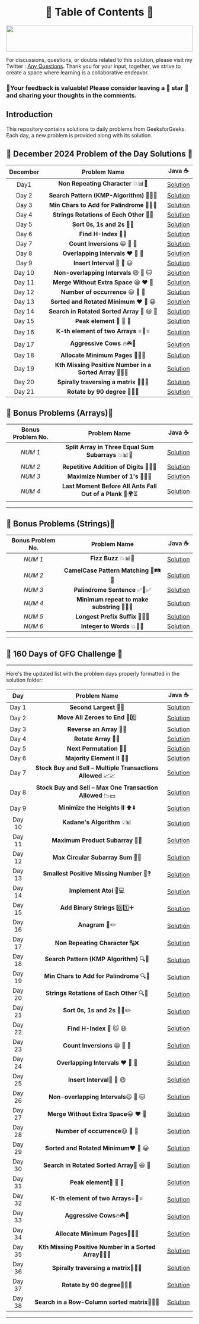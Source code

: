  <h1 align = "center"> 📜 Table of Contents 📜</h1>

<!--Line-->

<img src="https://i.imgur.com/dBaSKWF.gif" height="70" width="100%">

For discussions, questions, or doubts related to this solution, please visit my Twitter : [Any Questions](https://x.com/Sangram87661527?s=08 ). Thank you for your input, together, we strive to create a space where learning is a collaborative endeavor.

### 🔮Your feedback is valuable! Please consider leaving a 🌟 star 🌟 and sharing your thoughts in the comments.

## Introduction

This repository contains solutions to daily problems from GeeksforGeeks. Each day, a new problem is provided along with its solution.

## **📅 December 2024 Problem of the Day Solutions 📅**

| **December**  | **Problem Name**                                    |                          **Java** ☕                          |
|:-----------------------:|:--------------------------------------------------:|:-----------------------------------------------------------:|
| Day1                | **Non Repeating Character** 💥📊🔢 |   [Solution](https://github.com/Sangram03/160DaysGFG/blob/main/December-2024/Dec_01Logic.md)   |
| Day 2                | **Search Pattern (KMP-Algorithm)** 🔢🔄💥           |   [Solution](https://github.com/Sangram03/160DaysGFG/blob/main/December-2024/Dec_02Logic.md)   |
| Day 3                | **Min Chars to Add for Palindrome** 📃🔄💥           |   [Solution](https://github.com/Sangram03/160DaysGFG/blob/main/December-2024/Dec_03Logic.md)  |
| Day 4                | **Strings Rotations of Each Other** 📃💥           |   [Solution](https://github.com/Sangram03/160DaysGFG/blob/main/December-2024/Dec_04Logic.md)  |
| Day 5                | **Sort 0s, 1s and 2s** 📃💥                   |   [Solution](https://github.com/Sangram03/160DaysGFG/blob/main/December-2024/Dec_05Logic.md)  |
| Day 6                | **Find H-Index** 📃💥                   |   [Solution](https://github.com/Sangram03/160DaysGFG/blob/main/December-2024/Dec_06Logic.md)     |
| Day 7                | **Count Inversions** 😀 🧡 🌺                    |   [Solution](https://github.com/Sangram03/160DaysGFG/blob/main/December-2024/Dec_07Logic.md)      |
| Day 8                | **Overlapping Intervals** ❤️ 🔮 🐶                    |   [Solution](https://github.com/Sangram03/160DaysGFG/blob/main/December-2024/Dec_08Logic.md)      |
| Day 9                | **Insert Interval** 🌸 💎 😃                    |   [Solution](https://github.com/Sangram03/160DaysGFG/blob/main/December-2024/Dec_09Logic.md)      |
| Day 10                | **Non-overlapping Intervals** 😃 🌸 🐱                   |   [Solution](https://github.com/Sangram03/160DaysGFG/blob/main/December-2024/Dec_10Logic.md)      |
| Day 11                | **Merge Without Extra Space** 😀 ❤️ 🌺                   |   [Solution](https://github.com/Sangram03/160DaysGFG/blob/main/December-2024/Dec_11Logic.md)      |
| Day 12                | **Number of occurrence** 😃 🌸 🐶                   |   [Solution](https://github.com/Sangram03/160DaysGFG/blob/main/December-2024/Dec_12Logic.md)      |
| Day 13                | **Sorted and Rotated Minimum** ❤️ 🌺 😀                   |   [Solution](https://github.com/Sangram03/160DaysGFG/blob/main/December-2024/Dec_13Logic.md)      |
| Day 14                | **Search in Rotated Sorted Array** 🔮 😃 🌺                   |   [Solution](https://github.com/Sangram03/160DaysGFG/blob/main/December-2024/Dec_14Logic.md)      |
| Day 15                | **Peak element** 💎 🧡 🌸                   |   [Solution](https://github.com/Sangram03/160DaysGFG/blob/main/December-2024/Dec_15Logic.md)      |
| Day 16                | **K-th element of two Arrays** ⭐💫⭐                   |   [Solution](https://github.com/Sangram03/160DaysGFG/blob/main/December-2024/Dec_16Logic.md)      |
| Day 17                | **Aggressive Cows** 🔥☘️🍁                  |   [Solution](https://github.com/Sangram03/160DaysGFG/blob/main/December-2024/Dec_17Logic.md)      |
| Day 18                | **Allocate Minimum Pages** 📄📄📄                  |   [Solution](https://github.com/Sangram03/160DaysGFG/blob/main/December-2024/Dec_18Logic.md)      |
| Day 19                | **Kth Missing Positive Number in a Sorted Array** 📜🔢🎯                  |   [Solution](https://github.com/Sangram03/160DaysGFG/blob/main/December-2024/Dec_19Logic.md)      |
| Day 20                | **Spirally traversing a matrix** 🎯🔢📃                  |   [Solution](https://github.com/Sangram03/160DaysGFG/blob/main/December-2024/Dec_20Logic.md)      |
| Day 21                | **Rotate by 90 degree** 🏨🏢📃                  |   [Solution](https://github.com/Sangram03/160DaysGFG/blob/main/December-2024/Dec_21Logic.md)      |


## **🎉 Bonus Problems (Arrays)🎁**

| **Bonus Problem No.**  | **Problem Name**                                    | **Java** ☕                                                                                                                          |
|:--------:|:---------------------------------------------------:|:---------------------------------------------------------------------------------------------------------------------------------:|
| _NUM 1_    | **Split Array in Three Equal Sum Subarrays** 💥📊🔢 | [Solution](https://github.com/Sangram03/160DaysGFG/blob/main/bonus/bonus01Logic.md) |
| _NUM 2_    | **Repetitive Addition of Digits** 🔢🔄💥 | [Solution](https://github.com/Sangram03/160DaysGFG/blob/main/bonus/bonus02Logic.md) |
| _NUM 3_    | **Maximize Number of 1's** 🔢🔥💡 | [Solution](https://github.com/Sangram03/160DaysGFG/blob/main/bonus/bonus03Logic.md) |
| _NUM 4_    | **Last Moment Before All Ants Fall Out of a Plank** 🐜🌍⏳ | [Solution](https://github.com/Sangram03/160DaysGFG/blob/main/bonus/bonus04Logic.md)


---
## **🎉 Bonus Problems (Strings)🎁**
| **Bonus Problem No.**  | **Problem Name**                                    | **Java** ☕                                                                                                                          |
|:--------:|:---------------------------------------------------:|:---------------------------------------------------------------------------------------------------------------------------------:|
| _NUM 1_    | **Fizz Buzz** 💥📊🔢 | [Solution](https://github.com/Sangram03/160DaysGFG/blob/main/bonus/bonus05Logic.md) |
| _NUM 2_    | **CamelCase Pattern Matching** 🚀🛤️🟰 | [Solution](https://github.com/Sangram03/160DaysGFG/blob/main/bonus/bonus06Logic.md) |
| _NUM 3_    | **Palindrome Sentence** ✅👑✅ |  [Solution](https://github.com/Bhababhanjan1/160DaysGFG/blob/main/bonus/bonus07Logic.md) |
| _NUM 4_    | **Minimum repeat to make substring** 🚀👑✅ |  [Solution](https://github.com/Sangram03/160DaysGFG/blob/main/bonus/bonus08Logic.md) |
| _NUM 5_    | **Longest Prefix Suffix** 🔢👑🟰 |  [Solution](https://github.com/Bhababhanjan1/160DaysGFG/blob/main/bonus/bonus09Logic.md) |
| _NUM 6_    | **Integer to Words** 💥🎁🚀 |  [Solution](https://github.com/Bhababhanjan1/160DaysGFG/blob/main/bonus/bonus10Logic.md) |



---

## **🎉 160 Days of GFG Challenge 🎁**


---

Here's the updated list with the problem days properly formatted in the solution folder:

| **Day**   | **Problem Name**                                            |                               **Java ☕**                               |
|:---------:|:----------------------------------------------------------:|:------------------------------------------------------------------------:|
| Day 1     | **Second Largest** 🔢🏅                                     | [Solution](https://github.com/Sangram03/160DaysGFG/blob/main/160Days/day01Logic.md) |
| Day 2     | **Move All Zeroes to End** 🔄0️⃣                           | [Solution](https://github.com/Sangram03/160DaysGFG/blob/main/160Days/day02Logic.md) |
| Day 3     | **Reverse an Array** 🔄🔁                                    | [Solution](https://github.com/Sangram03/160DaysGFG/blob/main/160Days/day03Logic.md) |
| Day 4     | **Rotate Array** 🔄🔄                                       | [Solution](https://github.com/Sangram03/160DaysGFG/blob/main/160Days/day04Logic.md) |
| Day 5     | **Next Permutation** 🔢🔄                                   | [Solution](https://github.com/Sangram03/160DaysGFG/blob/main/160Days/day05Logic.md) |
| Day 6     | **Majority Element II** 🔢👥                                | [Solution](https://github.com/Sangram03/160DaysGFG/blob/main/160Days/day06Logic.md) |
| Day 7     | **Stock Buy and Sell – Multiple Transactions Allowed** 📈💹  | [Solution](https://github.com/Sangram03/160DaysGFG/blob/main/160Days/day07Logic.md) |
| Day 8     | **Stock Buy and Sell – Max One Transaction Allowed** 📉💵   | [Solution](https://github.com/Sangram03/160DaysGFG/blob/main/160Days/day08Logic.md) |
| Day 9     | **Minimize the Heights II** ⬆️⬇️                           | [Solution](https://github.com/Sangram03/160DaysGFG/blob/main/160Days/day09Logic.md) |
| Day 10    | **Kadane's Algorithm** 💡📊                                 | [Solution](https://github.com/Sangram03/160DaysGFG/blob/main/160Days/day10Logic.md) |
| Day 11    | **Maximum Product Subarray** 🔢💥                            | [Solution](https://github.com/Sangram03/160DaysGFG/blob/main/160Days/day11Logic.md) |
| Day 12    | **Max Circular Subarray Sum** 🔁💯                           | [Solution](https://github.com/Sangram03/160DaysGFG/blob/main/160Days/day12Logic.md) |
| Day 13    | **Smallest Positive Missing Number** 🔢❓                    | [Solution](https://github.com/Sangram03/160DaysGFG/blob/main/160Days/day13Logic.md) |
| Day 14    | **Implement Atoi** 🔢💻                                     | [Solution](https://github.com/Sangram03/160DaysGFG/blob/main/160Days/day14Logic.md) |
| Day 15    | **Add Binary Strings** 0️⃣1️⃣➕                              | [Solution](https://github.com/Sangram03/160DaysGFG/blob/main/160Days/day15Logic.md) |
| Day 16    | **Anagram** 🔄✏️                                          | [Solution](https://github.com/Sangram03/160DaysGFG/blob/main/160Days/day16Logic.md) |
| Day 17    | **Non Repeating Character** 🔠❌                            | [Solution](https://github.com/Sangram03/160DaysGFG/blob/main/160Days/day17Logic.md) |
| Day 18    | **Search Pattern (KMP Algorithm)** 🔍📜                     | [Solution](https://github.com/Sangram03/160DaysGFG/blob/main/160Days/day18Logic.md) |
| Day 19    | **Min Chars to Add for Palindrome** 🔍📃                     | [Solution](https://github.com/Sangram03/160DaysGFG/blob/main/160Days/day19Logic.md) |
| Day 20    | **Strings Rotations of Each Other** 🔍📃                     | [Solution](https://github.com/Sangram03/160DaysGFG/blob/main/160Days/day20Logic.md) |
| Day 21    | **Sort 0s, 1s and 2s** 📃📏✏️                                  | [Solution](https://github.com/Sangram03/160DaysGFG/blob/main/160Days/day21Logic.md) |
| Day 22    | **Find H-Index** 🔮 🐱 😃                                  | [Solution](https://github.com/Sangram03/160DaysGFG/blob/main/160Days/day22Logic.md) |
| Day 23    | **Count Inversions** 😀 🧡 🌺                                  | [Solution](https://github.com/Sangram03/160DaysGFG/blob/main/160Days/day23Logic.md) |
| Day 24    | **Overlapping Intervals** ❤️ 🔮 🐶                                  | [Solution](https://github.com/Sangram03/160DaysGFG/blob/main/160Days/day24Logic.md) |
| Day 25    | **Insert Interval**🌸 💎 😃                                  | [Solution](https://github.com/Sangram03/160DaysGFG/blob/main/160Days/day25Logic.md) |
| Day 26    | **Non-overlapping Intervals**😃 🌸 🐱                                  | [Solution](https://github.com/Sangram03/160DaysGFG/blob/main/160Days/day26Logic.md) |
| Day 27    | **Merge Without Extra Space**😀 ❤️ 🌺                                  | [Solution](https://github.com/Sangram03/160DaysGFG/blob/main/160Days/day27Logic.md) |
| Day 28    | **Number of occurrence**😃 🌸 🐶                                  | [Solution](https://github.com/Sangram03/160DaysGFG/blob/main/160Days/day28Logic.md) |
| Day 29    | **Sorted and Rotated Minimum**❤️ 🌺 😀                                  | [Solution](https://github.com/Sangram03/160DaysGFG/blob/main/160Days/day29Logic.md) |
| Day 30    | **Search in Rotated Sorted Array**🔮 😃 🌺                                 | [Solution](https://github.com/Sangram03/160DaysGFG/blob/main/160Days/day30Logic.md) |
| Day 31    | **Peak element**💎 🧡 🌸                                 | [Solution](https://github.com/Sangram03/160DaysGFG/blob/main/160Days/day31Logic.md) |
| Day 32    | **K-th element of two Arrays**⭐💫⭐                                 | [Solution](https://github.com/Sangram03/160DaysGFG/blob/main/160Days/day32Logic.md) |
| Day 33    | **Aggressive Cows**🔥☘️🍁                                 | [Solution](https://github.com/Sangram03/160DaysGFG/blob/main/160Days/day33Logic.md) |
| Day 34    | **Allocate Minimum Pages**📄📄📄                                 | [Solution](https://github.com/Sangram03/160DaysGFG/blob/main/160Days/day34Logic.md) |
| Day 35    | **Kth Missing Positive Number in a Sorted Array**📜🔢🎯                                 | [Solution](https://github.com/Sangram03/160DaysGFG/blob/main/160Days/day35Logic.md) |
| Day 36    | **Spirally traversing a matrix**🎯🔢📃                                 | [Solution](https://github.com/Sangram03/160DaysGFG/blob/main/160Days/day36Logic.md) |
| Day 37    | **Rotate by 90 degree**🏨🏢📃                                 | [Solution](https://github.com/Sangram03/160DaysGFG/blob/main/160Days/day37Logic.md) |
| Day 38    | **Search in a Row-Column sorted matrix**📃🎯🔢                                 | [Solution](https://github.com/Sangram03/160DaysGFG/blob/main/160Days/day38Logic.md) |
---





